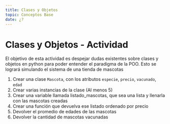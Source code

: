 ```yaml
---
title: Clases y Objetos
topic: Conceptos Base
date: ¿?
---
```


# Clases y Objetos - Actividad

El objetivo de esta actividad es despejar dudas existentes sobre clases y objetos en python para poder entender el paradigma de la POO. Esto se logrará simulando el sistema de una tienda de mascotas

1. Crear una clase `Mascota`, con los atributos `especie`, `precio`, `vacunado`, `edad`
2. Crear varias instancias de la clase (Al menos 5)
3. Crear una variable llamada listado_mascotas, que sea una lista y llenarla con las mascotas creadas
4. Crear una función que devuelva ese listado ordenado por precio
5. Devolver el promedio de edades de las mascotas
6. Devolver la cantidad de mascotas vacunadas